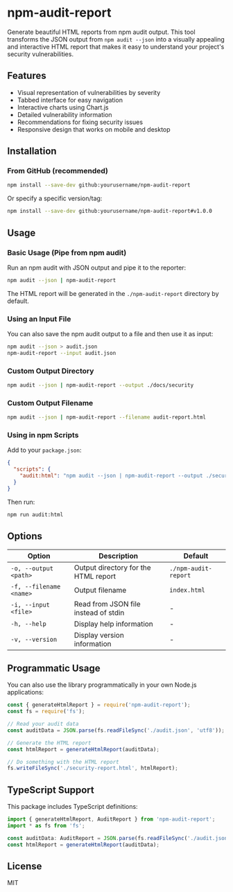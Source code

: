 # npm-audit-report

Generate beautiful HTML reports from npm audit output. This tool transforms the JSON output from `npm audit --json` into a visually appealing and interactive HTML report that makes it easy to understand your project's security vulnerabilities.

## Features

- Visual representation of vulnerabilities by severity
- Tabbed interface for easy navigation
- Interactive charts using Chart.js
- Detailed vulnerability information
- Recommendations for fixing security issues
- Responsive design that works on mobile and desktop

## Installation

### From GitHub (recommended)

```bash
npm install --save-dev github:yourusername/npm-audit-report
```

Or specify a specific version/tag:

```bash
npm install --save-dev github:yourusername/npm-audit-report#v1.0.0
```

## Usage

### Basic Usage (Pipe from npm audit)

Run an npm audit with JSON output and pipe it to the reporter:

```bash
npm audit --json | npm-audit-report
```

The HTML report will be generated in the `./npm-audit-report` directory by default.

### Using an Input File

You can also save the npm audit output to a file and then use it as input:

```bash
npm audit --json > audit.json
npm-audit-report --input audit.json
```

### Custom Output Directory

```bash
npm audit --json | npm-audit-report --output ./docs/security
```

### Custom Output Filename

```bash
npm audit --json | npm-audit-report --filename audit-report.html
```

### Using in npm Scripts

Add to your `package.json`:

```json
{
  "scripts": {
    "audit:html": "npm audit --json | npm-audit-report --output ./security-reports"
  }
}
```

Then run:

```bash
npm run audit:html
```

## Options

| Option | Description | Default |
|--------|-------------|---------|
| `-o, --output <path>` | Output directory for the HTML report | `./npm-audit-report` |
| `-f, --filename <name>` | Output filename | `index.html` |
| `-i, --input <file>` | Read from JSON file instead of stdin | - |
| `-h, --help` | Display help information | - |
| `-v, --version` | Display version information | - |

## Programmatic Usage

You can also use the library programmatically in your own Node.js applications:

```javascript
const { generateHtmlReport } = require('npm-audit-report');
const fs = require('fs');

// Read your audit data
const auditData = JSON.parse(fs.readFileSync('./audit.json', 'utf8'));

// Generate the HTML report
const htmlReport = generateHtmlReport(auditData);

// Do something with the HTML report
fs.writeFileSync('./security-report.html', htmlReport);
```

## TypeScript Support

This package includes TypeScript definitions:

```typescript
import { generateHtmlReport, AuditReport } from 'npm-audit-report';
import * as fs from 'fs';

const auditData: AuditReport = JSON.parse(fs.readFileSync('./audit.json', 'utf8'));
const htmlReport = generateHtmlReport(auditData);
```

## License

MIT